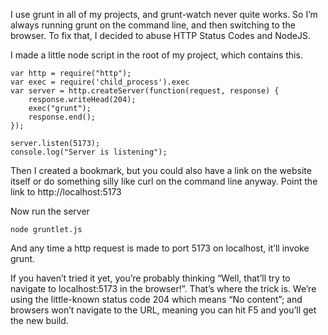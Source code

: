 <!--
id: 67649174816
link: http://blog.hengkiardo.com/post/67649174816/tip-build-grunt-projects
slug: tip-build-grunt-projects
date: Thu Nov 21 2013 17:37:07 GMT+0700 (WIT)
publish: 2013-11-021
tags: 
title: Tip: Build Grunt Projects with a Link or Bookmark
-->


I use grunt in all of my projects, and grunt-watch never quite works. So
I’m always running grunt on the command line, and then switching to the
browser. To fix that, I decided to abuse HTTP Status Codes and NodeJS.

I made a little node script in the root of my project, which contains
this.

    var http = require("http");
    var exec = require('child_process').exec
    var server = http.createServer(function(request, response) {
        response.writeHead(204);
        exec("grunt");
        response.end();
    });

    server.listen(5173);
    console.log("Server is listening");

Then I created a bookmark, but you could also have a link on the website
itself or do something silly like curl on the command line anyway. Point
the link to http://localhost:5173

Now run the server

    node gruntlet.js

And any time a http request is made to port 5173 on localhost, it’ll
invoke grunt.

If you haven’t tried it yet, you’re probably thinking “Well, that’ll try
to navigate to localhost:5173 in the browser!”. That’s where the trick
is. We’re using the little-known status code 204 which means “No
content”; and browsers won’t navigate to the URL, meaning you can hit F5
and you’ll get the new build.

